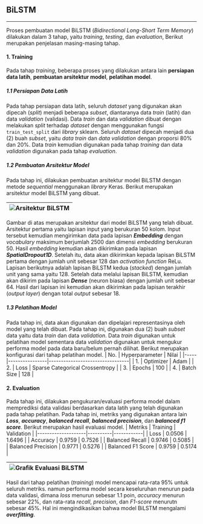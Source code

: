 ## BiLSTM
---
Proses pembuatan model BiLSTM (*Bidirectional Long-Short Term Memory*) dilakukan dalam 3 tahap, yaitu *training*, *testing*, dan *evaluation*, Berikut merupakan penjelasan masing-masing tahap.
#### 1. Training
Pada tahap *training*, beberapa proses yang dilakukan antara lain **persiapan data latih**, **pembuatan arsitektur model**, **pelatihan model**.

##### 1.1 Persiapan Data Latih
Pada tahap persiapan data latih, seluruh *dataset* yang digunakan akan dipecah (*split*) menjadi beberapa *subset*, diantaranya data *train* (latih) dan data *validation* (validasi). Data *train* dan data *validation* dibuat dengan melakukan *split* terhadap *dataset* dengan menggunakan fungsi `train_test_split` dari *library* sklearn. Seluruh *dataset* dipecah menjadi dua (2) buah *subset*, yaitu *data train* dan *data validation* dengan proporsi 80% dan 20%. Data *train* kemudian digunakan pada tahap *training* dan data *validation* digunakan pada tahap *evaluation*.

##### 1.2 Pembuatan Arsitektur Model
Pada tahap ini, dilakukan pembuatan arsitektur model BiLSTM dengan metode *sequential* menggunakan *library* Keras. Berikut merupakan arsitektur model BiLSTM yang dibuat.

| ![Arsitektur BiLSTM](https://raw.githubusercontent.com/DL-Kel2-TemanNgorte/Machine-Learning/main/assets/arsitektur%20BiLSTM.png?token=GHSAT0AAAAAAB3GYHOKKP2C6DQPFGJBRT3UY5AI3AQ) |
|-----------------------------------------------------------------------------------------------------------------------------------------------------------------------------------|
Gambar di atas merupakan arsitektur dari model BiLSTM yang telah dibuat. Arsitektur pertama yaitu lapisan input yang berukuran 50 kolom. Input tersebut kemudian mengirimkan data pada lapisan ***Embedding*** dengan *vocabulary* maksimum berjumlah 2500 dan dimensi *embedding* berukuran 50. Hasil *embedding* kemudian akan dikirimkan pada lapisan ***SpatialDropout1D***. Setelah itu, data akan dikirimkan kepada lapisan BiLSTM pertama dengan jumlah unit sebesar 128 dan *activation function* ReLu. Lapisan berikutnya adalah lapisan BiLSTM kedua (*stacked*) dengan jumlah unit yang sama yaitu 128. Setelah data melalui lapisan BiLSTM, kemudian akan dikirim pada lapisan ***Dense*** (neuron biasa) dengan jumlah unit sebesar 64. Hasil dari lapisan ini kemudian akan dikirimkan pada lapisan terakhir (*output layer*) dengan total *output* sebesar 18.

##### 1.3 Pelatihan Model
Pada tahap ini, data akan digunakan dan dipelajari representasinya oleh model yang telah dibuat. Pada tahap ini, digunakan dua (2) buah *subset* data yaitu data *train* dan data *validation*. Data *train* digunakan untuk pelatihan model sementara data *validation* digunakan untuk mengukur performa model pada data baru/belum pernah dilihat. Berikut merupakan konfigurasi dari tahap pelatihan model.
| No. | Hyperparameter | Nilai                           |
|-----|----------------|---------------------------------|
| 1.  | Optimizer      | Adam                            |
| 2.  | Loss           | Sparse Categorical Crossentropy |
| 3.  | Epochs         | 100                             |
| 4.  | Batch Size     | 128                             |

#### 2. Evaluation
Pada tahap ini, dilakukan pengukuran/evaluasi performa model dalam memprediksi data validasi berdasarkan data latih yang telah digunakan pada tahap pelatihan. Pada tahap ini, metriks yang digunakan antara lain ***Loss***, ***accuracy***, ***balanced recall***, ***balanced precision***, dan ***balanced f1 score***. Berikut merupakan hasil evaluasi model.
| Metriks            | Training | Validation |
|--------------------|----------|------------|
| Loss               | 0.0506   | 1.6496     |
| Accuracy           | 0.9759   | 0.7526     |
| Balanced Recall    | 0.9746   | 0.5085     |
| Balanced Precision | 0.9771   | 0.5276     |
| Balanced F1 Score  | 0.9759   | 0.5174     |

| ![Grafik Evaluasi BiLSTM](https://raw.githubusercontent.com/DL-Kel2-TemanNgorte/Machine-Learning/main/assets/grafik%20evaluasi%20BiLSTM.png?token=GHSAT0AAAAAAB3GYHOKGI7XH7JT27G72PZUY5AKV6A) |
|-----------------------------------------------------------------------------------------------------------------------------------------------------------------------------------------------|
Hasil dari tahap pelatihan (*training*) model mencapai rata-rata 95% untuk seluruh metriks. namun performa model secara keseluruhan menurun pada data validasi, dimana *loss* menurun sebesar 1.1 poin, *accuracy* menurun sebesar 22%, dan rata-rata *recall*, *precision*, dan *F1-score* menurutn sebesar 45%. Hal ini mengindikasikan bahwa model BiLSTM mengalami ***overfitting***.